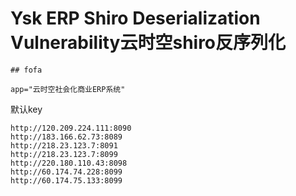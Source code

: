 # Ysk ERP Shiro Deserialization Vulnerability云时空shiro反序列化

    ## fofa

```
app="云时空社会化商业ERP系统"
```



默认key

```
http://120.209.224.111:8090
http://183.166.62.73:8089
http://218.23.123.7:8091
http://218.23.123.7:8099
http://220.180.110.43:8098
http://60.174.74.228:8099
http://60.174.75.133:8099
```
